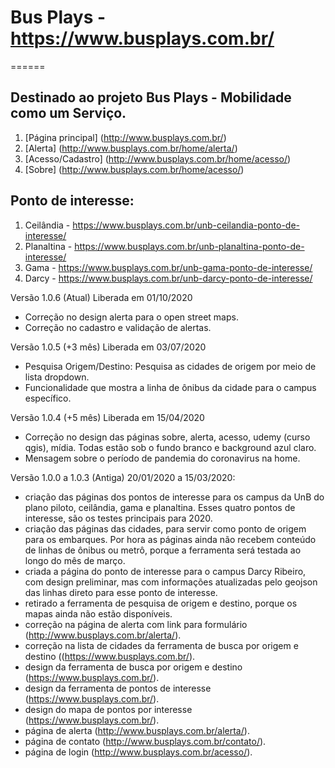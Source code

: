 # Bus Plays - https://www.busplays.com.br/
======

## Destinado ao projeto Bus Plays - Mobilidade como um Serviço.

1. [Página principal] (http://www.busplays.com.br/)
2. [Alerta] (http://www.busplays.com.br/home/alerta/)
3. [Acesso/Cadastro] (http://www.busplays.com.br/home/acesso/)
4. [Sobre] (http://www.busplays.com.br/home/acesso/)

## Ponto de interesse:

1. Ceilândia - https://www.busplays.com.br/unb-ceilandia-ponto-de-interesse/
2. Planaltina - https://www.busplays.com.br/unb-planaltina-ponto-de-interesse/ 
3. Gama - https://www.busplays.com.br/unb-gama-ponto-de-interesse/
4. Darcy - https://www.busplays.com.br/unb-darcy-ponto-de-interesse/

Versão 1.0.6 (Atual)
Liberada em 01/10/2020
 - Correção no design alerta para o open street maps.
 - Correção no cadastro e validação de alertas.

Versão 1.0.5 (+3 mês)
Liberada em 03/07/2020
 - Pesquisa Origem/Destino: Pesquisa as cidades de origem por meio de lista dropdown.
 - Funcionalidade que mostra a linha de ônibus da cidade para o campus específico.

Versão 1.0.4 (+5 mês)
Liberada em 15/04/2020
 - Correção no design das páginas sobre, alerta, acesso, udemy (curso qgis), mídia. Todas estão sob o fundo branco e background azul claro.
 - Mensagem sobre o período de pandemia do coronavirus na home.

Versão 1.0.0 a 1.0.3 (Antiga)
20/01/2020 a 15/03/2020:
 - criação das páginas dos pontos de interesse para os campus da UnB do plano piloto, ceilândia, gama e planaltina. Esses quatro pontos de interesse, são os testes principais para 2020.
 - criação das páginas das cidades, para servir como ponto de origem para os embarques. Por hora as páginas ainda não recebem conteúdo de linhas de ônibus ou metrô, porque a ferramenta será testada ao longo do mês de março.
 - criada a página do ponto de interesse para o campus Darcy Ribeiro, com design preliminar, mas com informações atualizadas pelo geojson das linhas direto para esse ponto de interesse.
 - retirado a ferramenta de pesquisa de origem e destino, porque os mapas ainda não estão disponíveis.
 - correção na página de alerta com link para formulário (http://www.busplays.com.br/alerta/).
 - correção na lista de cidades da ferramenta de busca por origem e destino ((https://www.busplays.com.br/).
 - design da ferramenta de busca por origem e destino (https://www.busplays.com.br/).
 - design da ferramenta de pontos de interesse (https://www.busplays.com.br/).
 - design do mapa de pontos por interesse (https://www.busplays.com.br/).
 - página de alerta (http://www.busplays.com.br/alerta/).
 - página de contato (http://www.busplays.com.br/contato/).
 - página de login (http://www.busplays.com.br/acesso/).
